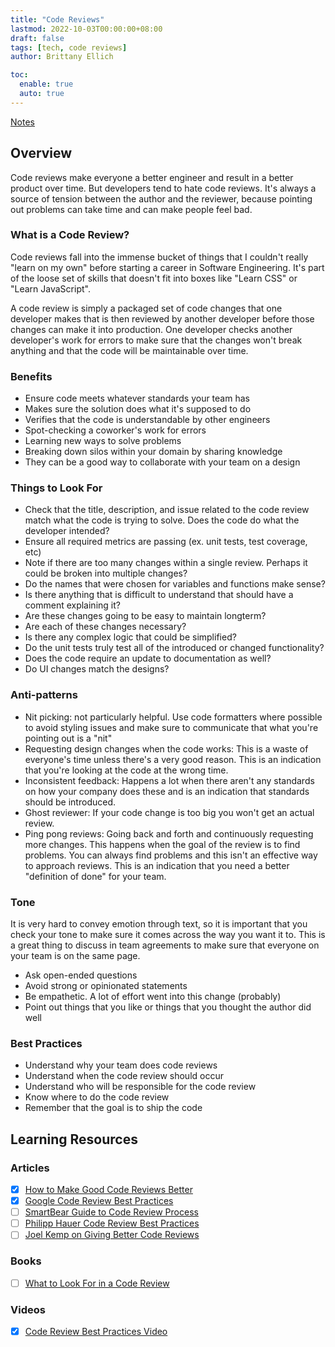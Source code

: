 ```yaml
---
title: "Code Reviews"
lastmod: 2022-10-03T00:00:00+08:00
draft: false
tags: [tech, code reviews]
author: Brittany Ellich

toc:
  enable: true
  auto: true
---
```


[Notes](../../notes)

## Overview

Code reviews make everyone a better engineer and result in a better product over time. But developers tend to hate code reviews. It's always a source of tension between the author and the reviewer, because pointing out problems can take time and can make people feel bad.

### What is a Code Review?

Code reviews fall into the immense bucket of things that I couldn't really "learn on my own" before starting a career in Software Engineering. It's part of the loose set of skills that doesn't fit into boxes like "Learn CSS" or "Learn JavaScript".

A code review is simply a packaged set of code changes that one developer makes that is then reviewed by another developer before those changes can make it into production. One developer checks another developer's work for errors to make sure that the changes won't break anything and that the code will be maintainable over time.

### Benefits

* Ensure code meets whatever standards your team has
* Makes sure the solution does what it's supposed to do
* Verifies that the code is understandable by other engineers
* Spot-checking a coworker's work for errors
* Learning new ways to solve problems
* Breaking down silos within your domain by sharing knowledge
* They can be a good way to collaborate with your team on a design

### Things to Look For

* Check that the title, description, and issue related to the code review match what the code is trying to solve. Does the code do what the developer intended?
* Ensure all required metrics are passing (ex. unit tests, test coverage, etc)
* Note if there are too many changes within a single review. Perhaps it could be broken into multiple changes?
* Do the names that were chosen for variables and functions make sense?
* Is there anything that is difficult to understand that should have a comment explaining it?
* Are these changes going to be easy to maintain longterm?
* Are each of these changes necessary?
* Is there any complex logic that could be simplified?
* Do the unit tests truly test all of the introduced or changed functionality?
* Does the code require an update to documentation as well?
* Do UI changes match the designs?

### Anti-patterns

* Nit picking: not particularly helpful. Use code formatters where possible to avoid styling issues and make sure to communicate that what you're pointing out is a "nit"
* Requesting design changes when the code works: This is a waste of everyone's time unless there's a very good reason. This is an indication that you're looking at the code at the wrong time.
* Inconsistent feedback: Happens a lot when there aren't any standards on how your company does these and is an indication that standards should be introduced.
* Ghost reviewer: If your code change is too big you won't get an actual review.
* Ping pong reviews: Going back and forth and continuously requesting more changes. This happens when the goal of the review is to find problems. You can always find problems and this isn't an effective way to approach reviews. This is an indication that you need a better "definition of done" for your team.

### Tone

It is very hard to convey emotion through text, so it is important that you check your tone to make sure it comes across the way you want it to. This is a great thing to discuss in team agreements to make sure that everyone on your team is on the same page.

* Ask open-ended questions
* Avoid strong or opinionated statements
* Be empathetic. A lot of effort went into this change (probably)
* Point out things that you like or things that you thought the author did well

### Best Practices

* Understand why your team does code reviews
* Understand when the code review should occur
* Understand who will be responsible for the code review
* Know where to do the code review
* Remember that the goal is to ship the code

## Learning Resources

### Articles

* [x] [How to Make Good Code Reviews Better](https://stackoverflow.blog/2019/09/30/how-to-make-good-code-reviews-better/)
* [x] [Google Code Review Best Practices](https://google.github.io/eng-practices/review/reviewer/)
* [ ] [SmartBear Guide to Code Review Process](https://smartbear.com/learn/code-review/guide-to-code-review-process/)
* [ ] [Philipp Hauer Code Review Best Practices](https://phauer.com/2018/code-review-guidelines)
* [ ] [Joel Kemp on Giving Better Code Reviews](https://medium.com/@mrjoelkemp/giving-better-code-reviews-16109e0fdd36)

### Books

* [ ] [What to Look For in a Code Review](https://leanpub.com/whattolookforinacodereview)

### Videos

* [x] [Code Review Best Practices Video](https://www.youtube.com/watch?v=3pth05Rgr8U)
